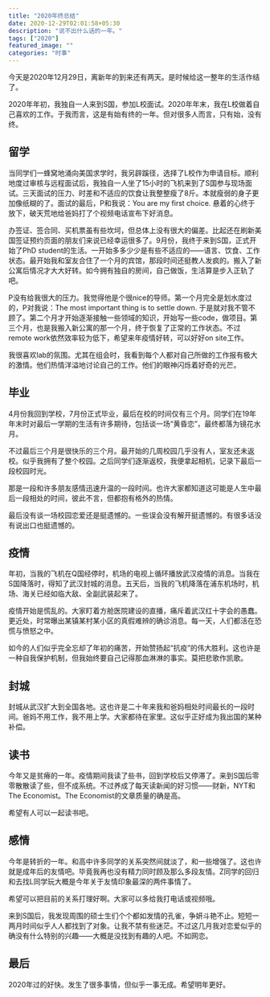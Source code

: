 ```yaml
---
title: "2020年终总结"
date: 2020-12-29T02:01:58+05:30
description: "说不出什么话的一年。"
tags: ["2020"]
featured_image: ""
categories: "时事"
---
```


今天是2020年12月29日，离新年的到来还有两天。是时候给这一整年的生活作结了。

2020年年初，我独自一人来到S国，参加L校面试。2020年年末，我在L校做着自己喜欢的工作。于我而言，这是有始有终的一年。但对很多人而言，只有始，没有终。

## 留学

当同学们一蜂窝地涌向美国求学时，我另辟蹊径，选择了L校作为申请目标。顺利地度过审核与远程面试后，我独自一人坐了15小时的飞机来到了S国参与现场面试。三天面试的压力、时差和不适应的饮食让我整整瘦了8斤。本就瘦弱的身子更加像纸糊的了。面试的最后，P和我说：You are my first choice. 悬着的心终于放下，破天荒地给爸妈打了个视频电话宣布下好消息。

办签证、签合同、买机票虽有些坎坷，但总体上没有很大的偏差。比起还在刷新美国签证预约页面的朋友们来说已经幸运很多了。9月份，我终于来到S国，正式开始了PhD student的生活。一开始多多少少是有些不适应的——语言、饮食、工作状态。最开始我和室友合住了一个月的宾馆，那段时间还挺教人发疯的。搬入了新公寓后情况才大大好转。如今拥有独自的房间，自己做饭，生活算是步入正轨了吧。

P没有给我很大的压力。我觉得他是个很nice的导师。第一个月完全是划水度过的，P对我说：The most important thing is to settle down. 于是就对我不管不顾了。第二个月才开始逐渐接触一些领域的知识，开始写一些code，做项目。第三个月，也是我搬入新公寓的那一个月，终于恢复了正常的工作状态。不过remote work依然效率较为低下，希望来年疫情好转，可以好好on site工作。

我很喜欢lab的氛围。尤其在组会时，我看到每个人都对自己所做的工作报有极大的激情。他们热情洋溢地讨论自己的工作。他们的眼神闪烁着好奇的光芒。

## 毕业

4月份我回到学校，7月份正式毕业，最后在校的时间仅有三个月。同学们在19年年末时对最后一学期的生活有许多期待，包括谈一场“黄昏恋”，最终都落为镜花水月。

不过最后三个月是很快乐的三个月。最开始的几周校园几乎没有人，室友还未返校。似乎我拥有了整个校园。之后同学们逐渐返校，我便拿起相机，记录下最后一段校园时光。

那是一段和许多朋友感情迅速升温的一段时间。也许大家都知道这可能是人生中最后一段相处的时间，彼此不言，但都抱有格外的热情。

最后没有谈一场校园恋爱还是挺遗憾的。一些误会没有解开挺遗憾的。有很多话没有说出口也挺遗憾的。


## 疫情

年初，当我的飞机在Q国经停时，机场的电视上循环播放武汉疫情的消息。当我在S国降落时，得知了武汉封城的消息。五天后，当我的飞机降落在浦东机场时，机场、海关已经如临大敌、全副武装起来了。

疫情开始是慌乱的。大家盯着方舱医院建设的直播，痛斥着武汉红十字会的愚蠢。更近处，时常曝出某镇某村某小区的真假难辨的确诊消息。每一天，人们都活在恐慌与愤怒之中。

如今的人们似乎完全忘却了年初的痛苦，开始赞扬起“抗疫”的伟大胜利。这也许是一种自我保护机制，但我始终要自己记得那血淋淋的事实。莫把悲歌作凯歌。

## 封城

封城从武汉扩大到全国各地。这也许是二十年来我和爸妈相处时间最长的一段时间。爸妈不用工作，我不用上学。大家都待在家里。这似乎正好成为我出国的某种补偿。

## 读书

今年又是贫瘠的一年。疫情期间我读了些书，回到学校后又停滞了。来到S国后零零散散读了些，但不成系统。不过养成了每天读新闻的好习惯——财新，NYT和The Economist。The Economist的文章质量的确是高。

希望有人可以一起读书吧。

## 感情

今年是转折的一年。和高中许多同学的关系突然间就淡了，和一些增强了。这也许就是成年后的友情吧。毕竟我再也没有精力同时顾及那么多段友情。Z同学的回归和去找L同学玩大概是今年关于友情印象最深的两件事情了。

希望可以把目前的关系打理好啊。大家可以多给我打电话或视频哦。

来到S国后，我发现周围的硕士生们个个都如发情的孔雀，争妍斗艳不止。短短一两月时间似乎人人都找到了对象。让我不禁有些迷茫。不过这几月我对恋爱似乎的确没有什么特别的兴趣——大概是没找到有趣的人吧。不如网恋。

## 最后

2020年过的好快。发生了很多事情，但似乎一事无成。希望明年更好。
